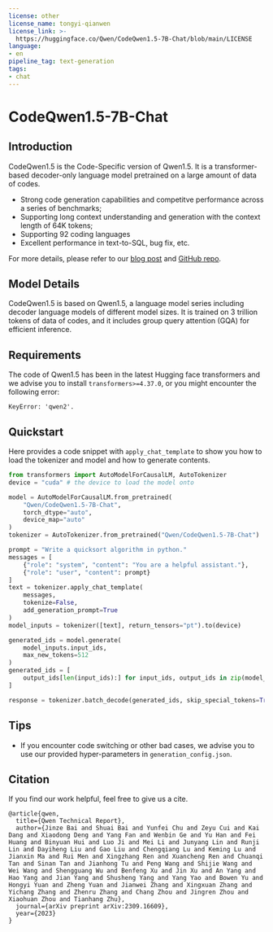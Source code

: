 ```yaml
---
license: other
license_name: tongyi-qianwen
license_link: >-
  https://huggingface.co/Qwen/CodeQwen1.5-7B-Chat/blob/main/LICENSE
language:
- en
pipeline_tag: text-generation
tags:
- chat
---
```


# CodeQwen1.5-7B-Chat


## Introduction

CodeQwen1.5 is the Code-Specific version of Qwen1.5. It is a transformer-based decoder-only language model pretrained on a large amount of data of codes. 

* Strong code generation capabilities and competitve performance across a series of benchmarks;
* Supporting long context understanding and generation with the context length of 64K tokens;
* Supporting 92 coding languages
* Excellent performance in text-to-SQL, bug fix, etc.


For more details, please refer to our [blog post](https://qwenlm.github.io/blog/codeqwen1.5/) and [GitHub repo](https://github.com/QwenLM/Qwen1.5).

## Model Details
CodeQwen1.5 is based on Qwen1.5, a language model series including decoder language models of different model sizes. It is trained on 3 trillion tokens of data of codes, and it includes group query attention (GQA) for efficient inference.


## Requirements
The code of Qwen1.5 has been in the latest Hugging face transformers and we advise you to install `transformers>=4.37.0`, or you might encounter the following error:
```
KeyError: 'qwen2'.
```

## Quickstart

Here provides a code snippet with `apply_chat_template` to show you how to load the tokenizer and model and how to generate contents.

```python
from transformers import AutoModelForCausalLM, AutoTokenizer
device = "cuda" # the device to load the model onto

model = AutoModelForCausalLM.from_pretrained(
    "Qwen/CodeQwen1.5-7B-Chat",
    torch_dtype="auto",
    device_map="auto"
)
tokenizer = AutoTokenizer.from_pretrained("Qwen/CodeQwen1.5-7B-Chat")

prompt = "Write a quicksort algorithm in python."
messages = [
    {"role": "system", "content": "You are a helpful assistant."},
    {"role": "user", "content": prompt}
]
text = tokenizer.apply_chat_template(
    messages,
    tokenize=False,
    add_generation_prompt=True
)
model_inputs = tokenizer([text], return_tensors="pt").to(device)

generated_ids = model.generate(
    model_inputs.input_ids,
    max_new_tokens=512
)
generated_ids = [
    output_ids[len(input_ids):] for input_ids, output_ids in zip(model_inputs.input_ids, generated_ids)
]

response = tokenizer.batch_decode(generated_ids, skip_special_tokens=True)[0]
```



## Tips

* If you encounter code switching or other bad cases, we advise you to use our provided hyper-parameters in `generation_config.json`.


## Citation

If you find our work helpful, feel free to give us a cite.

```
@article{qwen,
  title={Qwen Technical Report},
  author={Jinze Bai and Shuai Bai and Yunfei Chu and Zeyu Cui and Kai Dang and Xiaodong Deng and Yang Fan and Wenbin Ge and Yu Han and Fei Huang and Binyuan Hui and Luo Ji and Mei Li and Junyang Lin and Runji Lin and Dayiheng Liu and Gao Liu and Chengqiang Lu and Keming Lu and Jianxin Ma and Rui Men and Xingzhang Ren and Xuancheng Ren and Chuanqi Tan and Sinan Tan and Jianhong Tu and Peng Wang and Shijie Wang and Wei Wang and Shengguang Wu and Benfeng Xu and Jin Xu and An Yang and Hao Yang and Jian Yang and Shusheng Yang and Yang Yao and Bowen Yu and Hongyi Yuan and Zheng Yuan and Jianwei Zhang and Xingxuan Zhang and Yichang Zhang and Zhenru Zhang and Chang Zhou and Jingren Zhou and Xiaohuan Zhou and Tianhang Zhu},
  journal={arXiv preprint arXiv:2309.16609},
  year={2023}
}
```
